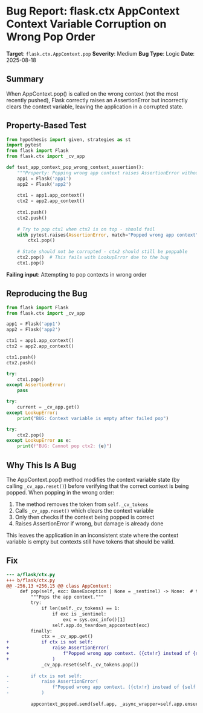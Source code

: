 # Bug Report: flask.ctx AppContext Context Variable Corruption on Wrong Pop Order

**Target**: `flask.ctx.AppContext.pop`
**Severity**: Medium
**Bug Type**: Logic
**Date**: 2025-08-18

## Summary

When AppContext.pop() is called on the wrong context (not the most recently pushed), Flask correctly raises an AssertionError but incorrectly clears the context variable, leaving the application in a corrupted state.

## Property-Based Test

```python
from hypothesis import given, strategies as st
import pytest
from flask import Flask
from flask.ctx import _cv_app

def test_app_context_pop_wrong_context_assertion():
    """Property: Popping wrong app context raises AssertionError without corrupting state"""
    app1 = Flask('app1')
    app2 = Flask('app2')
    
    ctx1 = app1.app_context()
    ctx2 = app2.app_context()
    
    ctx1.push()
    ctx2.push()
    
    # Try to pop ctx1 when ctx2 is on top - should fail
    with pytest.raises(AssertionError, match="Popped wrong app context"):
        ctx1.pop()
    
    # State should not be corrupted - ctx2 should still be poppable
    ctx2.pop()  # This fails with LookupError due to the bug
    ctx1.pop()
```

**Failing input**: Attempting to pop contexts in wrong order

## Reproducing the Bug

```python
from flask import Flask
from flask.ctx import _cv_app

app1 = Flask('app1')
app2 = Flask('app2')

ctx1 = app1.app_context()
ctx2 = app2.app_context()

ctx1.push()
ctx2.push()

try:
    ctx1.pop()
except AssertionError:
    pass

try:
    current = _cv_app.get()
except LookupError:
    print("BUG: Context variable is empty after failed pop")

try:
    ctx2.pop()
except LookupError as e:
    print(f"BUG: Cannot pop ctx2: {e}")
```

## Why This Is A Bug

The AppContext.pop() method modifies the context variable state (by calling `_cv_app.reset()`) before verifying that the correct context is being popped. When popping in the wrong order:

1. The method removes the token from `self._cv_tokens` 
2. Calls `_cv_app.reset()` which clears the context variable
3. Only then checks if the context being popped is correct
4. Raises AssertionError if wrong, but damage is already done

This leaves the application in an inconsistent state where the context variable is empty but contexts still have tokens that should be valid.

## Fix

```diff
--- a/flask/ctx.py
+++ b/flask/ctx.py
@@ -256,13 +256,15 @@ class AppContext:
     def pop(self, exc: BaseException | None = _sentinel) -> None:  # type: ignore
         """Pops the app context."""
         try:
             if len(self._cv_tokens) == 1:
                 if exc is _sentinel:
                     exc = sys.exc_info()[1]
                 self.app.do_teardown_appcontext(exc)
         finally:
             ctx = _cv_app.get()
+            if ctx is not self:
+                raise AssertionError(
+                    f"Popped wrong app context. ({ctx!r} instead of {self!r})"
+                )
             _cv_app.reset(self._cv_tokens.pop())
 
-        if ctx is not self:
-            raise AssertionError(
-                f"Popped wrong app context. ({ctx!r} instead of {self!r})"
-            )
 
         appcontext_popped.send(self.app, _async_wrapper=self.app.ensure_sync)
```